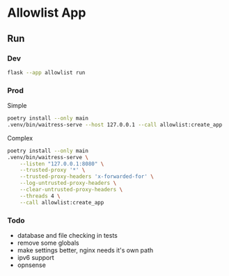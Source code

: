 # Allowlist App

## Run

### Dev

```bash
flask --app allowlist run
```

### Prod

Simple

```bash
poetry install --only main
.venv/bin/waitress-serve --host 127.0.0.1 --call allowlist:create_app
```

Complex

```bash
poetry install --only main
.venv/bin/waitress-serve \
    --listen "127.0.0.1:8080" \
    --trusted-proxy '*' \
    --trusted-proxy-headers 'x-forwarded-for' \
    --log-untrusted-proxy-headers \
    --clear-untrusted-proxy-headers \
    --threads 4 \
    --call allowlist:create_app
```

### Todo

- database and file checking in tests
- remove some globals
- make settings better, nginx needs it's own path
- ipv6 support
- opnsense
